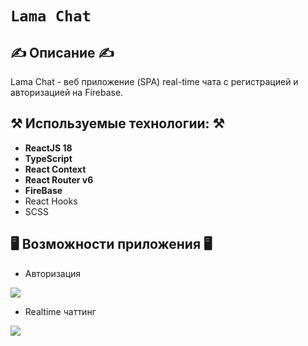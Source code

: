 # `Lama Chat`
## ✍️ Описание ✍️
Lama Chat - веб приложение (SPA) real-time чата с регистрацией и авторизацией на Firebase.

## ⚒️ Используемые технологии: ⚒️

- **ReactJS 18**
- **TypeScript**
- **React Context** 
- **React Router v6**
- **FireBase** 
- React Hooks
- SCSS

## 🖥️ Возможности приложения 🖥️
- Авторизация

![](https://i.ibb.co/C06Qbh7/2022-11-11-18-54-01-online-video-cutter-com.gif)

- Realtime чаттинг

![](https://i.ibb.co/Bg4hSyT/2022-11-11-18-57-29-online-video-cutter-com-1.gif)
